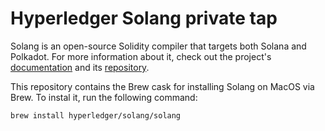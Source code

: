 # Hyperledger Solang private tap

Solang is an open-source Solidity compiler that targets both Solana and Polkadot. For more information about it, check out the project's [documentation](https://solang.readthedocs.io) and its [repository](https://github.com/hyperledger/solang).

This repository contains the Brew cask for installing Solang on MacOS via Brew. To instal it, run the following command:

```
brew install hyperledger/solang/solang
```
